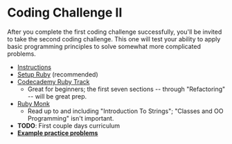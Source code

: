 # Coding Challenge II

After you complete the first coding challenge successfully, you'll be
invited to take the second coding challenge. This one will test your
ability to apply basic programming principles to solve somewhat more
complicated problems.

* [Instructions][instructions]
* [Setup Ruby][setup] (recommended)
* [Codecademy Ruby Track][codecademy-ruby]
    * Great for beginners; the first seven sections -- through
      "Refactoring" -- will be great prep.
* [Ruby Monk][ruby-monk]
    * Read up to and including "Introduction To Strings"; "Classes and
      OO Programming" isn't important.
* **TODO**: First couple days curriculum
* **[Example practice problems][practice-problems]**

[instructions]: ./instructions.md
[setup]: ../coding-test-1/setup.md
[codecademy-ruby]: http://www.codecademy.com/tracks/ruby
[ruby-monk]: http://rubymonk.com
[practice-problems]: ./practice-problems
